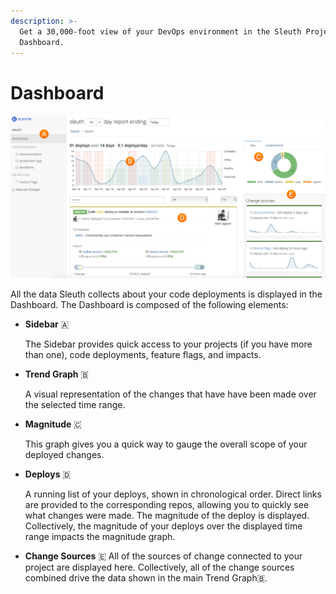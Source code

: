 ```yaml
---
description: >-
  Get a 30,000-foot view of your DevOps environment in the Sleuth Project
  Dashboard.
---
```


# Dashboard



![](.gitbook/assets/dashboard-with-size.png)

All the data Sleuth collects about your code deployments is displayed in the Dashboard. The Dashboard is composed of the following elements: 

* **Sidebar** 🇦 

  The Sidebar provides quick access to your projects \(if you have more than one\), code deployments, feature flags, and impacts. 

* **Trend Graph** 🇧 

  A visual representation of the changes that have have been made over the selected time range.

* **Magnitude** 🇨 

  This graph gives you a quick way to gauge the overall scope of your deployed changes. 

* **Deploys** 🇩 

  A running list of your deploys, shown in chronological order. Direct links are provided to the corresponding repos, allowing you to quickly see what changes were made. The magnitude of the deploy is displayed. Collectively, the magnitude of your deploys over the displayed time range impacts the magnitude graph.

* **Change Sources** 🇪 All of the sources of change connected to your project are displayed here. Collectively, all of the change sources combined drive the data shown in the main Trend Graph🇧.

